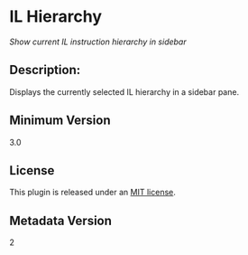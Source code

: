 # IL Hierarchy

_Show current IL instruction hierarchy in sidebar_

## Description:

Displays the currently selected IL hierarchy in a sidebar pane.

## Minimum Version

3.0

## License

This plugin is released under an [MIT license](./LICENSE).

## Metadata Version

2